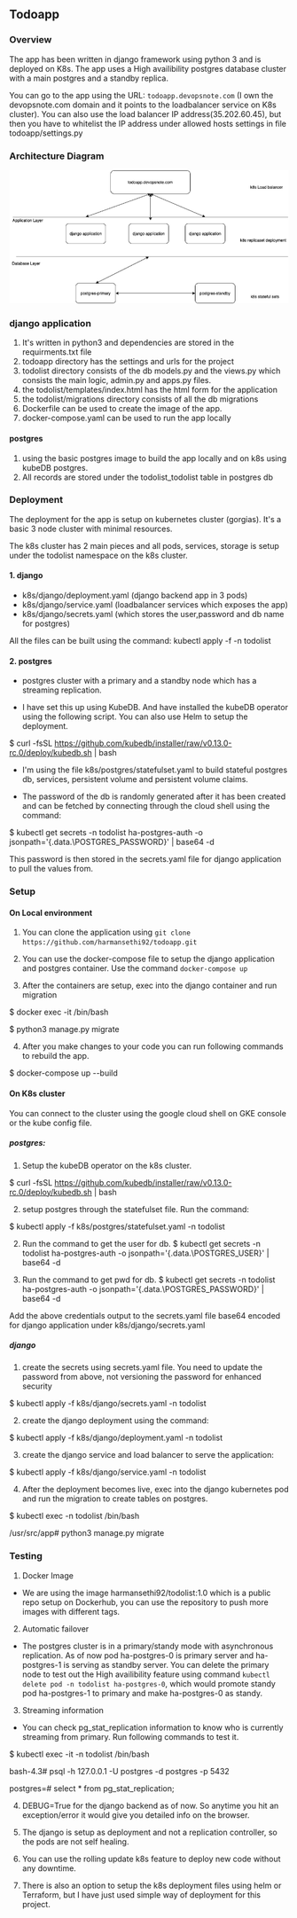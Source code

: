 ## Todoapp

### Overview

The app has been written in django framework using python 3 and is deployed on K8s. The app uses a High availibility postgres database cluster with a main postgres and a standby replica.

You can go to the app using the URL: `todoapp.devopsnote.com` (I own the devopsnote.com domain and it points to the loadbalancer service on K8s cluster). You can also use the load balancer IP address(35.202.60.45), but then you have to whitelist the IP address under allowed hosts settings in file todoapp/settings.py


### Architecture Diagram

![alt text](https://github.com/harmansethi92/todoapp/blob/master/todoapp/todoapp.png)


### django application
1. It's written in python3 and dependencies are stored in the requirments.txt file
2. todoapp directory has the settings and urls for the project
3. todolist directory consists of the db models.py and the views.py which consists the main logic, admin.py and apps.py files.
4. the todolist/templates/index.html has the html form for the application
5. the todolist/migrations directory consists of all the db migrations
6. Dockerfile can be used to create the image of the app.
7. docker-compose.yaml can be used to run the app locally

#### postgres
1. using the basic postgres image to build the app locally and on k8s using kubeDB postgres.
2. All records are stored under the todolist_todolist table in postgres db


### Deployment
The deployment for the app is setup on kubernetes cluster (gorgias). It's a basic 3 node cluster with minimal resources.

The k8s cluster has 2 main pieces and all pods, services, storage is setup under the todolist namespace on the k8s cluster.

#### 1. django
- k8s/django/deployment.yaml (django backend app in 3 pods)
- k8s/django/service.yaml (loadbalancer services which exposes the app)
- k8s/django/secrets.yaml (which stores the user,password and db name for postgres)

All the files can be built using the command: kubectl apply -f <filename> -n todolist

#### 2. postgres
- postgres cluster with a primary and a standby node which has a streaming replication.

- I have set this up using KubeDB. And have installed the kubeDB operator using the following script. You can also use Helm to setup the deployment.

$ curl -fsSL https://github.com/kubedb/installer/raw/v0.13.0-rc.0/deploy/kubedb.sh | bash

- I'm using the file k8s/postgres/statefulset.yaml to build stateful postgres db, services, persistent volume and persistent volume claims. 

- The password of the db is randomly generated after it has been created and can be fetched by connecting through the cloud shell using the command:

$ kubectl get secrets -n todolist ha-postgres-auth -o jsonpath='{.data.\POSTGRES_PASSWORD}' | base64 -d

This password is then stored in the secrets.yaml file for django application to pull the values from.



### Setup

#### On Local environment

1. You can clone the application using `git clone https://github.com/harmansethi92/todoapp.git`

2. You can use the docker-compose file to setup the django application and postgres container. Use the command `docker-compose up`

3. After the containers are setup, exec into the django container and run migration

$ docker exec -it <name of container> /bin/bash

$ python3 manage.py migrate

4. After you make changes to your code you can run following commands to rebuild the app.

$ docker-compose up --build


#### On K8s cluster

You can connect to the cluster using the google cloud shell on GKE console or the kube config file.

##### postgres:
1. Setup the kubeDB operator on the k8s cluster.

$ curl -fsSL https://github.com/kubedb/installer/raw/v0.13.0-rc.0/deploy/kubedb.sh | bash

2. setup postgres through the statefulset file. Run the command:

$ kubectl apply -f k8s/postgres/statefulset.yaml -n todolist

2. Run the command to get the user for db.
$ kubectl get secrets -n todolist ha-postgres-auth -o jsonpath='{.data.\POSTGRES_USER}' | base64 -d

3. Run the command to get pwd for db.
$ kubectl get secrets -n todolist ha-postgres-auth -o jsonpath='{.data.\POSTGRES_PASSWORD}' | base64 -d

Add the above credentials output to the secrets.yaml file base64 encoded for django application under k8s/django/secrets.yaml

##### django

1. create the secrets using secrets.yaml file. You need to update the password from above, not versioning the password for enhanced security

$ kubectl apply -f k8s/django/secrets.yaml -n todolist

2. create the django deployment using the command:

$ kubectl apply -f k8s/django/deployment.yaml -n todolist

3. create the django service and load balancer to serve the application:

$ kubectl apply -f k8s/django/service.yaml -n todolist



4. After the deployment becomes live, exec into the django kubernetes pod and run the migration to create tables on postgres.

$ kubectl exec <pod-name> -n todolist /bin/bash

/usr/src/app# python3 manage.py migrate



### Testing

1. Docker Image

- We are using the image harmansethi92/todolist:1.0 which is a public repo setup on Dockerhub, you can use the repository to push more images with different tags.

2. Automatic failover
 
- The postgres cluster is in a primary/standy mode with asynchronous replication. As of now pod ha-postgres-0 is primary server and ha-postgres-1 is serving as standby server. You can delete the primary node to test out the High availibility feature using command `kubectl delete pod -n todolist ha-postgres-0`, which would promote standy pod ha-postgres-1 to primary and make ha-postgres-0 as standy.

3. Streaming information

- You can check pg_stat_replication information to know who is currently streaming from primary. Run following commands to test it.

$ kubectl exec -it <pod-name> -n todolist /bin/bash

bash-4.3# psql -h 127.0.0.1 -U postgres -d postgres -p 5432

postgres=# select * from pg_stat_replication;

4. DEBUG=True for the django backend as of now. So anytime you hit an exception/error it would give you detailed info on the browser. 

5. The django is setup as deployment and not a replication controller, so the pods are not self healing. 

6. You can use the rolling update k8s feature to deploy new code without any downtime. 

7. There is also an option to setup the k8s deployment files using helm or Terraform, but I have just used simple way of deployment for this project. 













